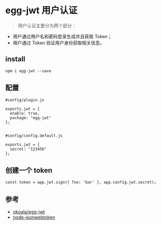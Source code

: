 # egg-jwt 用户认证

>用户认证主要分为两个部分：  
- 用户通过用户名和密码登录生成并且获取 Token；  
- 用户通过 Token 验证用户身份获取相关信息。  

## install
```
npm i egg-jwt --save
```

## 配置

```
#config/plugin.js

exports.jwt = {
  enable: true,
  package: "egg-jwt"
};


#config/config.default.js

exports.jwt = {
  secret: "123456"
};
```


## 创建一个 token

```
const token = app.jwt.sign({ foo: 'bar' }, app.config.jwt.secret);
```

## 参考
- [okoala/egg-jwt](https://github.com/okoala/egg-jwt)
- [node-jsonwebtoken](https://github.com/auth0/node-jsonwebtoken)
